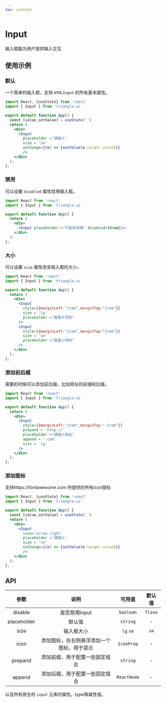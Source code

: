 ```yaml
---
toc: content
---
```


# Input

输入框能为用户提供输入交互

## 使用示例

### 默认

一个简单的输入框，支持 `HTMLInput` 的所有基本属性。

```jsx
import React, {useState} from 'react'
import { Input } from 'triangle-ui'

export default function App() {
  const [value,setValue] = useState('')
  return (
    <div>
      <Input  
        placeholder ="请输入" 
        size = 'sm' 
        onChange={(e) => {setValue(e.target.value)}}  
        />
    </div>
  );
};
```

### 禁用

可以设置 `disabled` 属性禁用输入框。

```jsx
import React from 'react'
import { Input } from 'triangle-ui'

export default function App() {
  return (
    <div>
      <Input placeholder ="不能改动哦" disabled={true}/>
    </div>
  );
};
```

### 大小

可以设置 `size` 属性改变输入框的大小。

```jsx
import React from 'react'
import { Input } from 'triangle-ui'

export default function App() {
  return (
    <div>
      <Input 
        style={{marginLeft:"1rem",marginTop:"1rem"}} 
        size = 'lg'
        placeholder ="我是大号的"
      />
      <Input 
        style={{marginLeft:"1rem",marginTop:"1rem"}} 
        size = 'sm'
        placeholder ="我是小号的"
      />
    </div>
  );
};
```

### 添加前后缀

需要的时候可以添加前后缀，比如网址的前缀和后缀。

```jsx
import React from 'react'
import { Input } from 'triangle-ui'

export default function App() {
  return (
    <div>
      <Input
        style={{marginLeft:"1rem",marginTop:".1rem"}} 
        prepand = 'http://'
        placeholder ="请输入网址"
        append = '.com'
        size = 'lg'
      />
    </div>
  );
};
```

### 添加图标

支持https://fontawesome.com
所提供的所有icon图标

```jsx
import React, {useState} from 'react'
import { Input } from 'triangle-ui'

export default function App() {
  const [value,setValue] = useState('')
  return (
    <div>
      <Input 
        icon='arrow-right' 
        placeholder ="请输入" 
        size = 'sm' 
        onChange={(e) => {setValue(e.target.value)}}  
        />
    </div>
  );
};
```

## API

| 参数 | 说明 | 可用值 | 默认值 |
| :---: | :----: | :---: | :---: |
| disable | 是否禁用input | `boolean` | `flase` |
| placeholder| 默认值 | `string` | - |
| size | 输入框大小 | `lg` `sm` | `sm` |
| icon | 添加图标，在右侧悬浮添加一个图标，用于提示 | `IconProp` | - |
| prepand | 添加前缀，用于配置一些固定组合 | `string` | - |
| append | 添加后缀，用于配置一些固定组合 | `ReactNode` | - |

以及所有原生的 `input` 元素的属性。type等属性值。